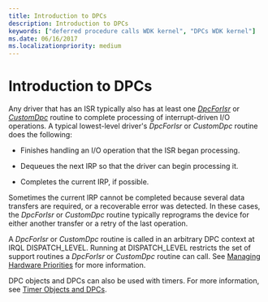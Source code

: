 ```yaml
---
title: Introduction to DPCs
description: Introduction to DPCs
keywords: ["deferred procedure calls WDK kernel", "DPCs WDK kernel"]
ms.date: 06/16/2017
ms.localizationpriority: medium
---
```


# Introduction to DPCs





Any driver that has an ISR typically also has at least one [*DpcForIsr*](/windows-hardware/drivers/ddi/wdm/nc-wdm-io_dpc_routine) or [*CustomDpc*](/windows-hardware/drivers/ddi/wdm/nc-wdm-kdeferred_routine) routine to complete processing of interrupt-driven I/O operations. A typical lowest-level driver's *DpcForIsr* or *CustomDpc* routine does the following:

-   Finishes handling an I/O operation that the ISR began processing.

-   Dequeues the next IRP so that the driver can begin processing it.

-   Completes the current IRP, if possible.

Sometimes the current IRP cannot be completed because several data transfers are required, or a recoverable error was detected. In these cases, the *DpcForIsr* or *CustomDpc* routine typically reprograms the device for either another transfer or a retry of the last operation.

A *DpcForIsr* or *CustomDpc* routine is called in an arbitrary DPC context at IRQL DISPATCH\_LEVEL. Running at DISPATCH\_LEVEL restricts the set of support routines a *DpcForIsr* or *CustomDpc* routine can call. See [Managing Hardware Priorities](managing-hardware-priorities.md) for more information.

DPC objects and DPCs can also be used with timers. For more information, see [Timer Objects and DPCs](timer-objects-and-dpcs.md).

 

